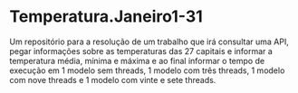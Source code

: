 # Temperatura.Janeiro1-31
Um repositório para a resolução de um trabalho que irá consultar uma API, pegar informações sobre as temperaturas das 27 capitais e informar a temperatura média, mínima e máxima e ao final informar o tempo de execução em 1 modelo sem threads, 1 modelo com três threads, 1 modelo com nove threads e 1 modelo com vinte e sete threads.

